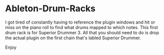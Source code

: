 # Ableton-Drum-Racks

I got tired of constantly having to reference the plugin windows and hit or miss on the piano roll to find what drums mapped to which notes. 
This first drum rack is for Superior Drummer 3. All that you should need to do is drop the actual plugin on the first chain that's labled Superior Drummer. 

Enjoy


